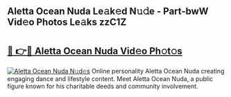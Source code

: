 ## Aletta Ocean Nuda Le𝚊k𝚎d N𝚞𝚍e - Part-bwW Vid𝚎o Photos Le𝚊ks zzC1Z

# <h2><a href="http://fbb9t4.evod.top/?m=Aletta+Ocean+Nuda">🔗 👉🔴 Aletta Ocean Nuda Vid𝚎o Ph𝚘t𝚘s</a></h2>

[![Aletta Ocean Nuda N𝚞d𝚎s](https://i.imgur.com/8V9OHl7.gif)](http://fbb9t4.evod.top/?m=Aletta+Ocean+Nuda)
Online personality Aletta Ocean Nuda creating engaging dance and lifestyle content. Meet Aletta Ocean Nuda, a public figure known for his charitable deeds and community involvement. 
